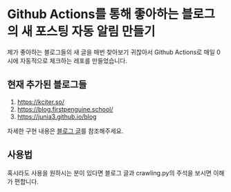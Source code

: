 # Github Actions를 통해 좋아하는 블로그의 새 포스팅 자동 알림 만들기

제가 좋아하는 블로그들의 새 글을 매번 찾아보기 귀찮아서 Github Actions로 매일 0시에 자동적으로 체크하는 레포를 만들었습니다.

## 현재 추가된 블로그들

1. https://kciter.so/
2. https://blog.firstpenguine.school/
3. https://junia3.github.io/blog

자세한 구현 내용은 [블로그 글](https://bestech49.tistory.com/61)를 참조해주세요.

## 사용법

혹시라도 사용을 원하시는 분이 있다면 블로그 글과 crawling.py의 주석을 보시면 이해가 편합니다.
